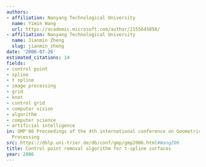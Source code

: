 ```yaml
---
authors:
- affiliation: Nanyang Technological University
  name: Yimin Wang
  url: https://academic.microsoft.com/author/2155645056/
- affiliation: Nanyang Technological University
  name: Jianmin Zheng
  slug: jianmin_zheng
date: '2006-07-26'
estimated_citations: 14
fields:
- control point
- spline
- t spline
- image processing
- grid
- knot
- control grid
- computer vision
- algorithm
- computer science
- artificial intelligence
in: GMP'06 Proceedings of the 4th international conference on Geometric Modeling and
  Processing
src: https://dblp.uni-trier.de/db/conf/gmp/gmp2006.html#WangZ06
title: Control point removal algorithm for t-spline surfaces
year: 2006
---
```

